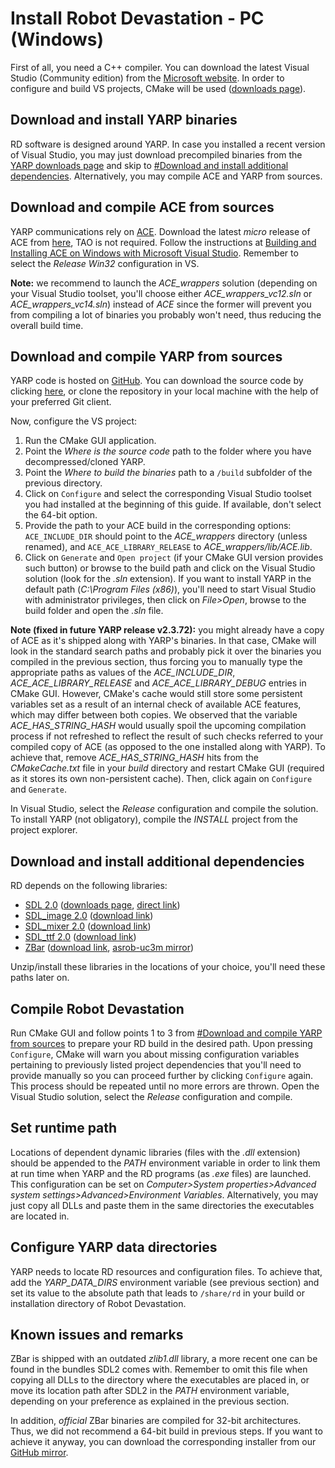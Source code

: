 # Install Robot Devastation - PC (Windows)

First of all, you need a C++ compiler. You can download the latest Visual Studio (Community edition) from the [Microsoft website](https://www.visualstudio.com/downloads/). In order to configure and build VS projects, CMake will be used ([downloads page](https://cmake.org/download/)).

## Download and install YARP binaries

RD software is designed around YARP. In case you installed a recent version of Visual Studio, you may just download precompiled binaries from the [YARP downloads page](http://www.yarp.it/download.html) and skip to [#Download and install additional dependencies](#download-and-install-additional-dependencies). Alternatively, you may compile ACE and YARP from sources.

## Download and compile ACE from sources

YARP communications rely on [ACE](http://www.cs.wustl.edu/~schmidt/ACE.html). Download the latest *micro* release of ACE from [here](http://download.dre.vanderbilt.edu/), TAO is not required. Follow the instructions at [Building and Installing ACE on Windows with Microsoft Visual Studio](http://www.dre.vanderbilt.edu/~schmidt/DOC_ROOT/ACE/ACE-INSTALL.html#msvc). Remember to select the *Release Win32* configuration in VS.

**Note:** we recommend to launch the *ACE_wrappers* solution (depending on your Visual Studio toolset, you'll choose either *ACE_wrappers_vc12.sln* or *ACE_wrappers_vc14.sln*) instead of *ACE* since the former will prevent you from compiling a lot of binaries you probably won't need, thus reducing the overall build time.

## Download and compile YARP from sources

YARP code is hosted on [GitHub](https://github.com/robotology/yarp). You can download the source code by clicking [here](https://github.com/robotology/yarp/archive/master.zip), or clone the repository in your local machine with the help of your preferred Git client.

Now, configure the VS project:

1. Run the CMake GUI application.
2. Point the *Where is the source code* path to the folder where you have decompressed/cloned YARP.
3. Point the *Where to build the binaries* path to a `/build` subfolder of the previous directory.
4. Click on `Configure` and select the corresponding Visual Studio toolset you had installed at the beginning of this guide. If available, don't select the 64-bit option.
5. Provide the path to your ACE build in the corresponding options: `ACE_INCLUDE_DIR` should point to the *ACE_wrappers* directory (unless renamed), and `ACE_ACE_LIBRARY_RELEASE` to *ACE_wrappers/lib/ACE.lib*.
6. Click on `Generate` and `Open project` (if your CMake GUI version provides such button) or browse to the build path and click on the Visual Studio solution (look for the *.sln* extension). If you want to install YARP in the default path (*C:\Program Files (x86)*), you'll need to start Visual Studio with administrator privileges, then click on *File>Open*, browse to the build folder and open the *.sln* file.

**Note (fixed in future YARP release v2.3.72):** you might already have a copy of ACE as it's shipped along with YARP's binaries. In that case, CMake will look in the standard search paths and probably pick it over the binaries you compiled in the previous section, thus forcing you to manually type the appropriate paths as values of the *ACE_INCLUDE_DIR*, *ACE_ACE_LIBRARY_RELEASE* and *ACE_ACE_LIBRARY_DEBUG* entries in CMake GUI. However, CMake's cache would still store some persistent variables set as a result of an internal check of available ACE features, which may differ between both copies. We observed that the variable *ACE_HAS_STRING_HASH* would usually spoil the upcoming compilation process if not refreshed to reflect the result of such checks referred to your compiled copy of ACE (as opposed to the one installed along with YARP). To achieve that, remove *ACE_HAS_STRING_HASH* hits from the *CMakeCache.txt* file in your *build* directory and restart CMake GUI (required as it stores its own non-persistent cache). Then, click again on `Configure` and `Generate`.

In Visual Studio, select the *Release* configuration and compile the solution. To install YARP (not obligatory), compile the *INSTALL* project from the project explorer.

## Download and install additional dependencies

RD depends on the following libraries:
* [SDL 2.0](https://www.libsdl.org/index.php) ([downloads page](https://www.libsdl.org/download-2.0.php), [direct link](https://www.libsdl.org/release/SDL2-devel-2.0.5-VC.zip))
* [SDL_image 2.0](https://www.libsdl.org/projects/SDL_image/) ([download link](https://www.libsdl.org/projects/SDL_image/release/SDL2_image-devel-2.0.1-VC.zip))
* [SDL_mixer 2.0](https://www.libsdl.org/projects/SDL_mixer/) ([download link](https://www.libsdl.org/projects/SDL_mixer/release/SDL2_mixer-devel-2.0.1-VC.zip))
* [SDL_ttf 2.0](https://www.libsdl.org/projects/SDL_ttf/) ([download link](https://www.libsdl.org/projects/SDL_ttf/release/SDL2_ttf-devel-2.0.14-VC.zip))
* [ZBar](http://zbar.sourceforge.net/) ([download link](https://sourceforge.net/projects/zbar/files/latest/download), [asrob-uc3m mirror](https://github.com/asrob-uc3m/ZBar/releases/latest))

Unzip/install these libraries in the locations of your choice, you'll need these paths later on.

## Compile Robot Devastation

Run CMake GUI and follow points 1 to 3 from [#Download and compile YARP from sources](#download-and-compile-yarp-from-sources) to prepare your RD build in the desired path. Upon pressing `Configure`, CMake will warn you about missing configuration variables pertaining to previously listed project dependencies that you'll need to provide manually so you can proceed further by clicking `Configure` again. This process should be repeated until no more errors are thrown. Open the Visual Studio solution, select the *Release* configuration and compile.

## Set runtime path

Locations of dependent dynamic libraries (files with the *.dll* extension) should be appended to the *PATH* environment variable in order to link them at run time when YARP and the RD programs (as *.exe* files) are launched. This configuration can be set on *Computer>System properties>Advanced system settings>Advanced>Environment Variables*. Alternatively, you may just copy all DLLs and paste them in the same directories the executables are located in.

## Configure YARP data directories

YARP needs to locate RD resources and configuration files. To achieve that, add the *YARP_DATA_DIRS* environment variable (see previous section) and set its value to the absolute path that leads to `/share/rd` in your build or installation directory of Robot Devastation.

## Known issues and remarks

ZBar is shipped with an outdated *zlib1.dll* library, a more recent one can be found in the bundles SDL2 comes with. Remember to omit this file when copying all DLLs to the directory where the executables are placed in, or move its location path after SDL2 in the *PATH* environment variable, depending on your preference as explained in the previous section.

In addition, *official* ZBar binaries are compiled for 32-bit architectures. Thus, we did not recommend a 64-bit build in previous steps. If you want to achieve it anyway, you can download the corresponding installer from our [GitHub mirror](https://github.com/asrob-uc3m/ZBar/releases/latest).
